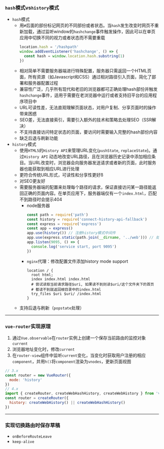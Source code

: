 ### ``hash``模式vs``history``模式
- ``hash``模式
  - 用``#``后面的部份标记网页的不同部份或者状态。当``hash``发生改变时网页不重新加载，通过监听window的``hashchange``事件触发操作，因此可以在单页应用中切换不同的视力或者状态而不需要重载
    ```js
    location.hash = '/hashpath'
    window.addEventListener('hashchange', () => {
      const hash = window.location.hash.substring(1)
    })
    ```
  - 相对简单不需要服务器端进行特殊配置，服务器只需返回一个HTML页面，所有资源（如Javascript和CSS）通过相对路径引入页面，简化了部署和服务器配置过程
  - 兼容性广泛，几乎所有现代和老旧的浏览器都可正确处理hash部份并触发``hashchange``事件，适用于需要在老浏览器中运行或者支持旧平台的应用程序项目中
  - URL可读性差，无法直观理解页面状态，对用户复制、分享页面时的操作带来困惑
  - SEO差，无法直接索引，需要引入额外的技术和策略去处理SEO（SSR解决）
  - 不支持直接访问特定状态的页面，要访问时需要输入完整的hash部份内容
  - 缺乏后退与刷新功能
- ``history``模式
  - 使用``HTML5``的``History API``来管理URL变化(``pushState``, ``replaceState``)。通过``History API`` 动态地改变URL路径，且在浏览器历史记录中添加相应条目。当URL改变时，浏览器会向服务器发送请求或者新的页面，此时服务器也能获取到相应URL进行处理
  - 更符合传统URL形式，可读性和分享性更好ß
  - 对SEO更友好
  - 需要服务器端的配置来处理每个路径的请求，保证直接访问某一路径能返回正确的页面内容。在单页应用下，服务器端仅有一个``index.html``，匹配不到路径时会提示404
    - node服务器
      ```js
      const path = require('path')
      const history = require('connect-history-api-fallback')
      const express = require('express')
      const app = express()
      app.use(history()) // 注册history模式中间件
      app.use(express.static(path.join(__dirname, '../web'))) // 处理表态资源中间件，假设网站根目录../web
      app.listen(9095, () => {
        console.log('service start, port 9095')
      })
      ```
    - ``nginx``代理：修改配置文件添加history mode support
      ```text
      location / {
        root html;
        index index.html index.html
        # 尝试读取当前请求路径$uri, 如果读不到则读$uri/这个文件夹下的首页
        # 都读不到就返回根目录中的index.html
        try_files $uri $uri/ /index.html
      }
      ```
  - 支持后退与刷新（``popstate``处理）

---
### ``vue-router``实现原理
1. 通过``Vue.observable``在``router``实例上创建一个保存当前路由的监控对象``current``
2. 浏览器地址变化时，修改``current``
3. 在``router-view``组件中监听``current``变化，当变化时获取用户注册的相应``component``，并用``h()``将``component``渲染为``vnodes``，更新页面视图
```js
// 3.x
const router = new VueRouter({
  mode: 'history'
})
// 4.x
import { createRouter, createWebHashHistory, createWebHistory } from 'vue-router'
const router = createRouter({
  history: createWebHistory() || createWebHashHistory()
})
```

---
### 实现切换路由时保存草稿
- ``onBeforeRouteLeave``
- ``keep-alive``